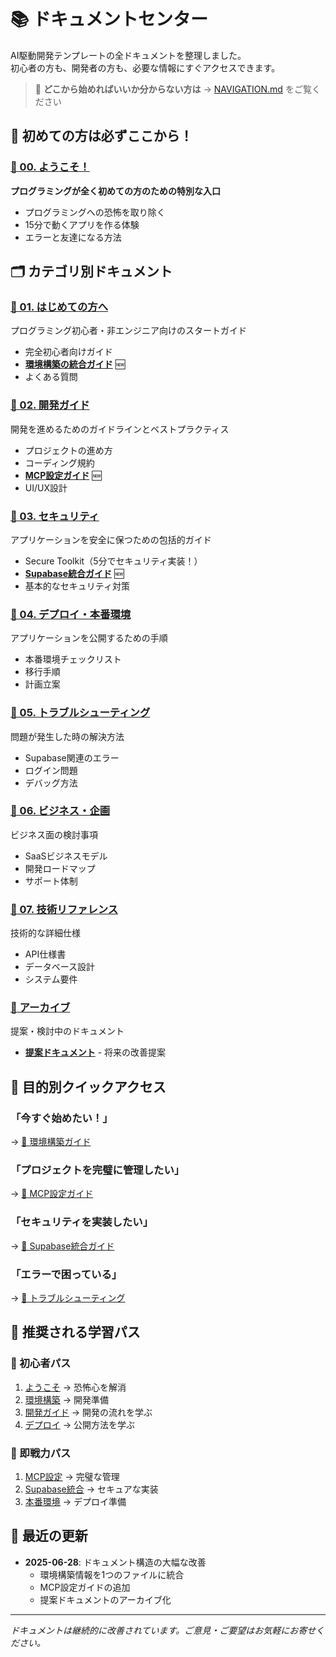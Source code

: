 # 📚 ドキュメントセンター

AI駆動開発テンプレートの全ドキュメントを整理しました。  
初心者の方も、開発者の方も、必要な情報にすぐアクセスできます。

> 🧭 **どこから始めればいいか分からない方は** → [NAVIGATION.md](NAVIGATION.md) をご覧ください

## 🌈 初めての方は必ずここから！

### [🎯 00. ようこそ！](./00-ようこそ/)
**プログラミングが全く初めての方のための特別な入口**
- プログラミングへの恐怖を取り除く
- 15分で動くアプリを作る体験
- エラーと友達になる方法

## 🗂️ カテゴリ別ドキュメント

### [📗 01. はじめての方へ](./01-はじめての方へ/)
プログラミング初心者・非エンジニア向けのスタートガイド
- 完全初心者向けガイド
- **[環境構築の統合ガイド](./01-はじめての方へ/ENVIRONMENT_SETUP.md)** 🆕
- よくある質問

### [📘 02. 開発ガイド](./02-開発ガイド/)
開発を進めるためのガイドラインとベストプラクティス
- プロジェクトの進め方
- コーディング規約
- **[MCP設定ガイド](./02-開発ガイド/07-MCP設定ガイド.md)** 🆕
- UI/UX設計

### [📕 03. セキュリティ](./03-セキュリティ/)
アプリケーションを安全に保つための包括的ガイド
- Secure Toolkit（5分でセキュリティ実装！）
- **[Supabase統合ガイド](./03-セキュリティ/SUPABASE_INTEGRATION_GUIDE.md)** 🆕
- 基本的なセキュリティ対策

### [📙 04. デプロイ・本番環境](./04-デプロイ・本番環境/)
アプリケーションを公開するための手順
- 本番環境チェックリスト
- 移行手順
- 計画立案

### [📓 05. トラブルシューティング](./05-トラブルシューティング/)
問題が発生した時の解決方法
- Supabase関連のエラー
- ログイン問題
- デバッグ方法

### [📔 06. ビジネス・企画](./06-ビジネス・企画/)
ビジネス面の検討事項
- SaaSビジネスモデル
- 開発ロードマップ
- サポート体制

### [📖 07. 技術リファレンス](./07-技術仕様/)
技術的な詳細仕様
- API仕様書
- データベース設計
- システム要件

### [📂 アーカイブ](./archive/)
提案・検討中のドキュメント
- **[提案ドキュメント](./archive/proposals/)** - 将来の改善提案

## 🎯 目的別クイックアクセス

### 「今すぐ始めたい！」
→ [📗 環境構築ガイド](./01-はじめての方へ/ENVIRONMENT_SETUP.md)

### 「プロジェクトを完璧に管理したい」
→ [📘 MCP設定ガイド](./02-開発ガイド/07-MCP設定ガイド.md)

### 「セキュリティを実装したい」
→ [📕 Supabase統合ガイド](./03-セキュリティ/SUPABASE_INTEGRATION_GUIDE.md)

### 「エラーで困っている」
→ [📓 トラブルシューティング](./05-トラブルシューティング/)

## 🚀 推奨される学習パス

### 🌱 初心者パス
1. [ようこそ](./00-ようこそ/) → 恐怖心を解消
2. [環境構築](./01-はじめての方へ/ENVIRONMENT_SETUP.md) → 開発準備
3. [開発ガイド](./02-開発ガイド/) → 開発の流れを学ぶ
4. [デプロイ](./04-デプロイ・本番環境/) → 公開方法を学ぶ

### 🏃 即戦力パス
1. [MCP設定](./02-開発ガイド/07-MCP設定ガイド.md) → 完璧な管理
2. [Supabase統合](./03-セキュリティ/SUPABASE_INTEGRATION_GUIDE.md) → セキュアな実装
3. [本番環境](./04-デプロイ・本番環境/01-本番環境チェックリスト.md) → デプロイ準備

## 📝 最近の更新

- **2025-06-28**: ドキュメント構造の大幅な改善
  - 環境構築情報を1つのファイルに統合
  - MCP設定ガイドの追加
  - 提案ドキュメントのアーカイブ化

---

*ドキュメントは継続的に改善されています。ご意見・ご要望はお気軽にお寄せください。*